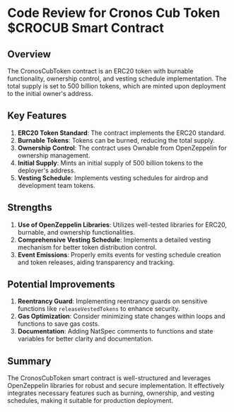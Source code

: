 # Code Review for Cronos Cub Token $CROCUB Smart Contract

## Overview
The CronosCubToken contract is an ERC20 token with burnable functionality, ownership control, and vesting schedule implementation. The total supply is set to 500 billion tokens, which are minted upon deployment to the initial owner's address.

## Key Features
1. **ERC20 Token Standard**: The contract implements the ERC20 standard.
2. **Burnable Tokens**: Tokens can be burned, reducing the total supply.
3. **Ownership Control**: The contract uses Ownable from OpenZeppelin for ownership management.
4. **Initial Supply**: Mints an initial supply of 500 billion tokens to the deployer's address.
5. **Vesting Schedule**: Implements vesting schedules for airdrop and development team tokens.

## Strengths
1. **Use of OpenZeppelin Libraries**: Utilizes well-tested libraries for ERC20, burnable, and ownership functionalities.
2. **Comprehensive Vesting Schedule**: Implements a detailed vesting mechanism for better token distribution control.
3. **Event Emissions**: Properly emits events for vesting schedule creation and token releases, aiding transparency and tracking.

## Potential Improvements
1. **Reentrancy Guard**: Implementing reentrancy guards on sensitive functions like `releaseVestedTokens` to enhance security.
2. **Gas Optimization**: Consider minimizing state changes within loops and functions to save gas costs.
3. **Documentation**: Adding NatSpec comments to functions and state variables for better clarity and documentation.

## Summary
The CronosCubToken smart contract is well-structured and leverages OpenZeppelin libraries for robust and secure implementation. It effectively integrates necessary features such as burning, ownership, and vesting schedules, making it suitable for production deployment.
